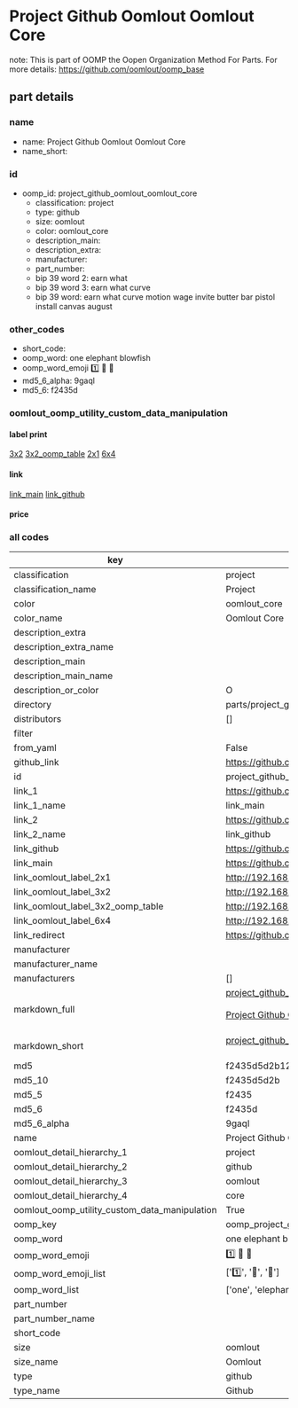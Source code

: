# Project Github Oomlout Oomlout Core  

note: This is part of OOMP the Oopen Organization Method For Parts. For more details: https://github.com/oomlout/oomp_base

##  part details
  







### name
* name: Project Github Oomlout Oomlout Core
* name_short: 
### id
* oomp_id: project_github_oomlout_oomlout_core
  * classification: project
  * type: github
  * size: oomlout
  * color: oomlout_core
  * description_main: 
  * description_extra: 
  * manufacturer: 
  * part_number: 
  * bip 39 word 2: earn what
  * bip 39 word 3: earn what curve
  * bip 39 word: earn what curve motion wage invite butter bar pistol install canvas august

### other_codes
* short_code: 
* oomp_word: one elephant blowfish
* oomp_word_emoji :one: :elephant: :blowfish:
* md5_6_alpha: 9gaql
* md5_6: f2435d






### oomlout_oomp_utility_custom_data_manipulation
#### label print
[3x2](http://192.168.1.245:1112/?label=oomp%209gaql)
[3x2_oomp_table](http://192.168.1.108:1112/?label=oomp%209gaql)
[2x1](http://192.168.1.242:1112/?label=oomp%209gaql)
[6x4](http://192.168.1.55:1112/?label=oomp%209gaql)    

#### link

[link_main](https://github.com/oomlout/oomlout_oomp_version_1_messy/tree/main/parts/project_github_oomlout_oomlout_core) [link_github](https://github.com/oomlout/oomlout_oomp_version_1_messy/tree/main/parts/project_github_oomlout_oomlout_core)                             

#### price







### all codes 
| key | value |  
| --- | --- |  
| classification | project |  
| classification_name | Project |  
| color | oomlout_core |  
| color_name | Oomlout Core |  
| description_extra |  |  
| description_extra_name |  |  
| description_main |  |  
| description_main_name |  |  
| description_or_color | O  |  
| directory | parts/project_github_oomlout_oomlout_core |  
| distributors | [] |  
| filter |  |  
| from_yaml | False |  
| github_link | https://github.com/oomlout/oomlout_oomp_part_src/tree/main/parts/project_github_oomlout_oomlout_core |  
| id | project_github_oomlout_oomlout_core |  
| link_1 | https://github.com/oomlout/oomlout_oomp_version_1_messy/tree/main/parts/project_github_oomlout_oomlout_core |  
| link_1_name | link_main |  
| link_2 | https://github.com/oomlout/oomlout_oomp_version_1_messy/tree/main/parts/project_github_oomlout_oomlout_core |  
| link_2_name | link_github |  
| link_github | https://github.com/oomlout/oomlout_oomp_version_1_messy/tree/main/parts/project_github_oomlout_oomlout_core |  
| link_main | https://github.com/oomlout/oomlout_oomp_version_1_messy/tree/main/parts/project_github_oomlout_oomlout_core |  
| link_oomlout_label_2x1 | http://192.168.1.242:1112/?label=oomp%209gaql |  
| link_oomlout_label_3x2 | http://192.168.1.245:1112/?label=oomp%209gaql |  
| link_oomlout_label_3x2_oomp_table | http://192.168.1.108:1112/?label=oomp%209gaql |  
| link_oomlout_label_6x4 | http://192.168.1.55:1112/?label=oomp%209gaql |  
| link_redirect | https://github.com/oomlout/oomlout_oomp_version_1_messy/tree/main/parts/project_github_oomlout_oomlout_core |  
| manufacturer |  |  
| manufacturer_name |  |  
| manufacturers | [] |  
| markdown_full | [project_github_oomlout_oomlout_core](none)<br>[](none)<br>[Project Github Oomlout Oomlout Core](none)<br><br> |  
| markdown_short | [project_github_oomlout_oomlout_core](none)<br><br> |  
| md5 | f2435d5d2b1263e9d87b19046cbe722a |  
| md5_10 | f2435d5d2b |  
| md5_5 | f2435 |  
| md5_6 | f2435d |  
| md5_6_alpha | 9gaql |  
| name | Project Github Oomlout Oomlout Core |  
| oomlout_detail_hierarchy_1 | project |  
| oomlout_detail_hierarchy_2 | github |  
| oomlout_detail_hierarchy_3 | oomlout |  
| oomlout_detail_hierarchy_4 | core |  
| oomlout_oomp_utility_custom_data_manipulation | True |  
| oomp_key | oomp_project_github_oomlout_oomlout_core |  
| oomp_word | one elephant blowfish |  
| oomp_word_emoji | :one: :elephant: :blowfish: |  
| oomp_word_emoji_list | [':one:', ':elephant:', ':blowfish:'] |  
| oomp_word_list | ['one', 'elephant', 'blowfish'] |  
| part_number |  |  
| part_number_name |  |  
| short_code |  |  
| size | oomlout |  
| size_name | Oomlout |  
| type | github |  
| type_name | Github |  
